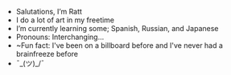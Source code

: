 - Salutations, I’m Ratt
- I do a lot of art in my freetime
- I’m currently learning some; Spanish, Russian, and Japanese
- Pronouns: Interchanging...
- ~Fun fact: I've been on a billboard before and I've never had a brainfreeze before
- ¯\_(ツ)_/¯

<!---
RATTMASTERR/RATTMASTERR is a ✨ special ✨ repository because its `README.md` (this file) appears on your GitHub profile.
You can click the Preview link to take a look at your changes.
--->

